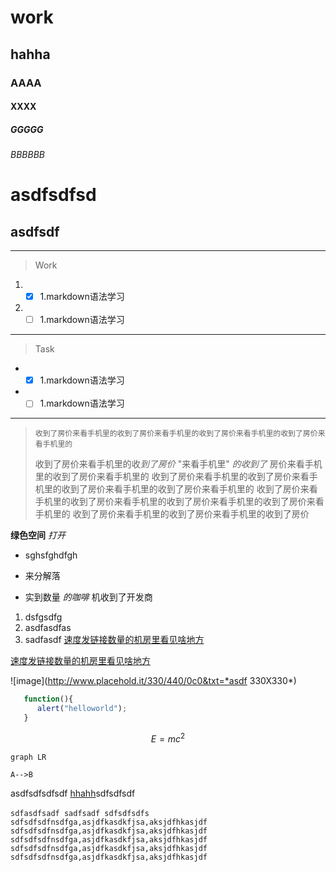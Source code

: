 # work #
## hahha #
### AAAA
#### XXXX
##### GGGGG
###### BBBBBB

asdfsdfsd
=
asdfsdf
-

---
> Work
1. - [x] 1.markdown语法学习
2. - [ ] 1.markdown语法学习
---
> Task
- - [x] 1.markdown语法学习
- - [ ] 1.markdown语法学习
---
>     收到了房价来看手机里的收到了房价来看手机里的收到了房价来看手机里的收到了房价来看手机里的
>收到了房价来看手机里的收*到了房价* "来看手机里" _的收到了_ 房价来看手机里的收到了房价来看手机里的
>收到了房价来看手机里的收到了房价来看手机里的收到了房价来看手机里的收到了房价来看手机里的
>收到了房价来看手机里的收到了房价来看手机里的收到了房价来看手机里的收到了房价来看手机里的
>收到了房价来看手机里的收到了房价来看手机里的收到了房价

**绿色空间**
*打开*
- sghsfghdfgh
+ 来分解落

* 实到数量 _的咖啡_ 机收到了开发商
 
 1. dsfgsdfg
 1. asdfasdfas
 1. sadfasdf
 [速度发链接数量的机房里看见啥地方]()
 
 [速度发链接数量的机房里看见啥地方](https://www.baidu.com)
 
 ![image](http://www.placehold.it/330/440/0c0&txt=*asdf 330X330*)
 
 ```javascript
    function(){
       alert("helloworld");
    }
 ```
```math
E = mc^2
```
 ``` 
 graph LR
 
 A-->B
 ```
 asdfsdfsdfsdf [hhahh][1]sdfsdfsdf
 
 [1]:http://baidu.com
  
  `sdfasdfsadf
    sadfsadf
    sdfsdfsdfs
  `
        `             sdfsdfsdfnsdfga,asjdfkasdkfjsa,aksjdfhkasjdf sdfsdfsdfnsdfga,asjdfkasdkfjsa,aksjdfhkasjdf sdfsdfsdfnsdfga,asjdfkasdkfjsa,aksjdfhkasjdf sdfsdfsdfnsdfga,asjdfkasdkfjsa,aksjdfhkasjdf sdfsdfsdfnsdfga,asjdfkasdkfjsa,aksjdfhkasjdf
            `
   